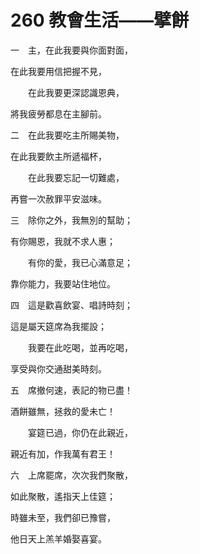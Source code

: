 # 260 教會生活——擘餅

一　主，在此我要與你面對面，

在此我要用信把握不見，

　　在此我要更深認識恩典，

將我疲勞都息在主腳前。

二　在此我要吃主所賜美物，

在此我要飲主所遞福杯，

　　在此我要忘記一切難處，

再嘗一次赦罪平安滋味。

三　除你之外，我無別的幫助；

有你賜恩，我就不求人惠；

　　有你的愛，我已心滿意足；

靠你能力，我要站住地位。

四　這是歡喜飲宴、唱詩時刻；

這是屬天筵席為我擺設；

　　我要在此吃喝，並再吃喝，

享受與你交通甜美時刻。

五　席撤何速，表記的物已盡！

酒餅雖無，拯救的愛未亡！

　　宴筵已過，你仍在此親近，

親近有加，作我萬有君王！

六　上席罷席，次次我們聚散，

如此聚散，遙指天上佳筵；

時雖未至，我們卻已豫嘗，

他日天上羔羊婚娶喜宴。

